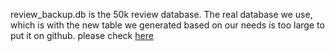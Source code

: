 review_backup.db is the 50k review database.
The real database we use, which is with the new table we generated based on our needs is too large to put it on github.
please check [here](https://drive.google.com/open?id=14Wo2sgm1ajpr_92X5M-00S-1ejVsDKmm)
